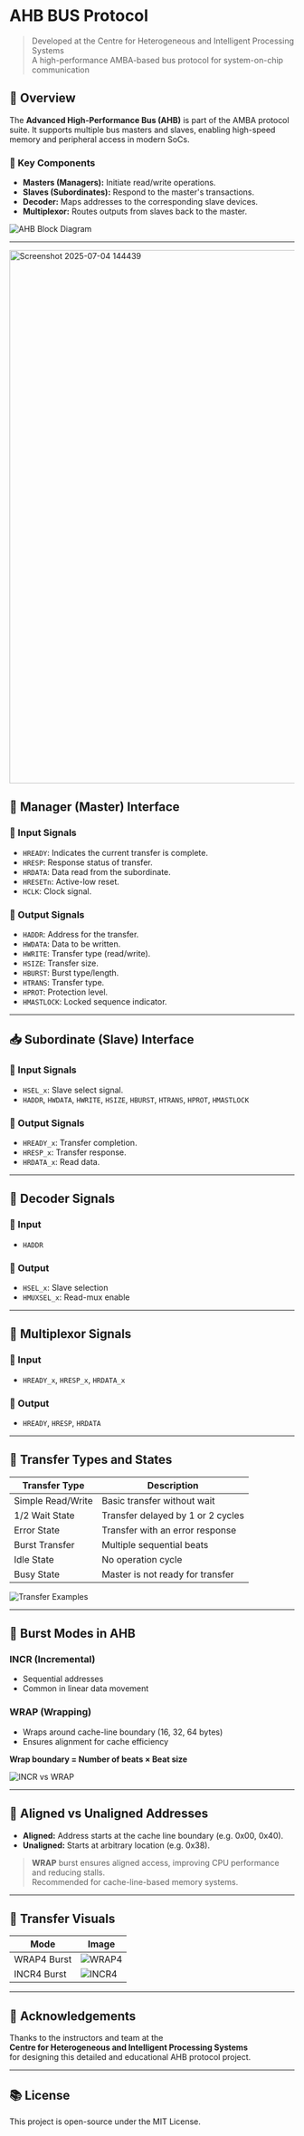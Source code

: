 # AHB BUS Protocol

> Developed at the Centre for Heterogeneous and Intelligent Processing Systems  
> A high-performance AMBA-based bus protocol for system-on-chip communication

## 🔧 Overview

The **Advanced High-Performance Bus (AHB)** is part of the AMBA protocol suite. It supports multiple bus masters and slaves, enabling high-speed memory and peripheral access in modern SoCs.

### 📌 Key Components

- **Masters (Managers):** Initiate read/write operations.
- **Slaves (Subordinates):** Respond to the master's transactions.
- **Decoder:** Maps addresses to the corresponding slave devices.
- **Multiplexor:** Routes outputs from slaves back to the master.

![AHB Block Diagram](images/ahb_block_diagram.png)

---
<img width="1430" height="942" alt="Screenshot 2025-07-04 144439" src="https://github.com/user-attachments/assets/fa5c6ba5-6fe6-4468-a3d5-62d78be016fc" />

## 🚦 Manager (Master) Interface

### 🔻 Input Signals

- `HREADY`: Indicates the current transfer is complete.
- `HRESP`: Response status of transfer.
- `HRDATA`: Data read from the subordinate.
- `HRESETn`: Active-low reset.
- `HCLK`: Clock signal.

### 🔺 Output Signals

- `HADDR`: Address for the transfer.
- `HWDATA`: Data to be written.
- `HWRITE`: Transfer type (read/write).
- `HSIZE`: Transfer size.
- `HBURST`: Burst type/length.
- `HTRANS`: Transfer type.
- `HPROT`: Protection level.
- `HMASTLOCK`: Locked sequence indicator.

---

## 📥 Subordinate (Slave) Interface

### 🔻 Input Signals

- `HSEL_x`: Slave select signal.
- `HADDR`, `HWDATA`, `HWRITE`, `HSIZE`, `HBURST`, `HTRANS`, `HPROT`, `HMASTLOCK`

### 🔺 Output Signals

- `HREADY_x`: Transfer completion.
- `HRESP_x`: Transfer response.
- `HRDATA_x`: Read data.

---

## 🧠 Decoder Signals

### 🔻 Input
- `HADDR`

### 🔺 Output
- `HSEL_x`: Slave selection
- `HMUXSEL_x`: Read-mux enable

---

## 🔀 Multiplexor Signals

### 🔻 Input
- `HREADY_x`, `HRESP_x`, `HRDATA_x`

### 🔺 Output
- `HREADY`, `HRESP`, `HRDATA`

---

## 🧪 Transfer Types and States

| Transfer Type | Description |
|---------------|-------------|
| Simple Read/Write | Basic transfer without wait |
| 1/2 Wait State | Transfer delayed by 1 or 2 cycles |
| Error State | Transfer with an error response |
| Burst Transfer | Multiple sequential beats |
| Idle State | No operation cycle |
| Busy State | Master is not ready for transfer |

![Transfer Examples](images/transfer_examples.png)

---

## 🔁 Burst Modes in AHB

### INCR (Incremental)
- Sequential addresses
- Common in linear data movement

### WRAP (Wrapping)
- Wraps around cache-line boundary (16, 32, 64 bytes)
- Ensures alignment for cache efficiency

**Wrap boundary = Number of beats × Beat size**

![INCR vs WRAP](images/incr_vs_wrap.png)

---

## 📏 Aligned vs Unaligned Addresses

- **Aligned:** Address starts at the cache line boundary (e.g. 0x00, 0x40).
- **Unaligned:** Starts at arbitrary location (e.g. 0x38).

> **WRAP** burst ensures aligned access, improving CPU performance and reducing stalls.  
> Recommended for cache-line-based memory systems.

---

## 📸 Transfer Visuals

| Mode | Image |
|------|-------|
| WRAP4 Burst | ![WRAP4](images/wrap4.png) |
| INCR4 Burst | ![INCR4](images/incr4.png) |

---

## 🙏 Acknowledgements

Thanks to the instructors and team at the  
**Centre for Heterogeneous and Intelligent Processing Systems**  
for designing this detailed and educational AHB protocol project.

---

## 📚 License

This project is open-source under the MIT License.
